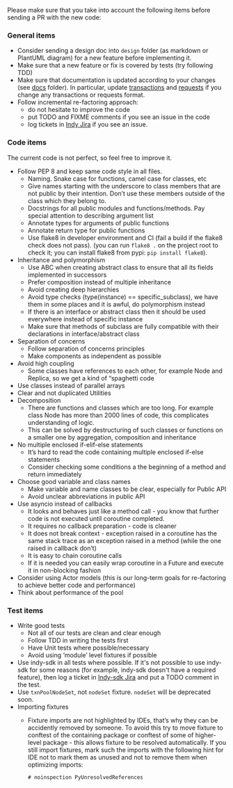 Please make sure that you take into account the following items before sending a PR with the new code:

### General items
- Consider sending a design doc into `design` folder (as markdown or PlantUML diagram) for a new feature  before implementing it.
- Make sure that a new feature or fix is covered by tests (try following TDD)
- Make sure that documentation is updated according to your changes (see [docs](docs) folder).
In particular, update [transactions](transactions.md) and [requests](requests.md) if you change any transactions or requests format.
- Follow incremental re-factoring approach: 
    - do not hesitate to improve the code
    - put TODO and FIXME comments if you see an issue in the code
    - log tickets in [Indy Jira](https://jira.hyperledger.org/secure/RapidBoard.jspa?rapidView=133&projectKey=INDY&view=planning.nodetail) if you see an issue.

### Code items
The current code is not perfect, so feel free to improve it. 
- Follow PEP 8 and keep same code style in all files.
    - Naming. Snake case for functions, camel case for classes, etc
    - Give names starting with the underscore to class members that are not public by their intention. Don’t use these members outside of the class which they belong to.
    - Docstrings for all public modules and functions/methods. Pay special attention to describing argument list
    - Annotate types for arguments of public functions 
    - Annotate return type for public functions 
    - Use flake8 in developer environment and CI (fail a build if the flake8 check does not pass).
    (you can run `flake8 .` on the project root to check it; you can install flake8 from pypi: `pip install flake8`).
- Inheritance and polymorphism
    - Use ABC when creating abstract class to ensure that all its fields implemented in successors
    - Prefer composition instead of multiple inheritance
    - Avoid creating deep hierarchies
    - Avoid type checks (type(instance) == specific_subclass), we have them in some places and it is awful, do polymorphism instead
    - If there is an interface or abstract class then it should be used everywhere instead of specific instance
    - Make sure that methods of subclass are fully compatible with their declarations in interface/abstract class
- Separation of concerns
    - Follow separation of concerns principles
    - Make components as independent as possible
- Avoid high coupling
    - Some classes have references to each other, for example Node and Replica, so we get a kind of “spaghetti code
- Use classes instead of parallel arrays
- Clear and not duplicated Utilities
- Decomposition
    - There are  functions and classes which are too long. For example class Node has more than 2000 lines of code, this complicates understanding of  logic.
    - This can be solved by destructuring of such classes or functions on a smaller one by aggregation, composition and inheritance
- No multiple enclosed if-elif-else statements
    - It’s hard to read the code containing multiple enclosed if-else statements
    - Consider checking some conditions a the beginning of a method and return immediately
- Choose good variable and class names
    - Make variable and name classes to be clear, especially for Public API
    - Avoid unclear abbreviations in public API
- Use asyncio instead of callbacks
    - It  looks and behaves just like a method call - you know that further code is not executed until coroutine completed.
    - It requires no callback preparation - code is cleaner
    - It does not break context - exception raised in a coroutine has the same stack trace as an exception raised in a method (while the one raised in callback don’t)
    - It is easy to chain coroutine calls
    - If it is needed you can easily wrap coroutine in a Future and execute it in non-blocking fashion
- Consider using Actor models (this is our long-term goals for re-factoring to achieve better code and performance)     
- Think about performance of the pool


### Test items
- Write good tests
    - Not all of our tests are clean and clear enough
    - Follow TDD in writing the tests first
    - Have Unit tests where possible/necessary
    - Avoid using ‘module’ level fixtures if possible
- Use indy-sdk in all tests where possible. 
If it's not possible to use indy-sdk for some reasons 
(for example, indy-sdk doesn't have a required feature), then log a ticket in [Indy-sdk Jira](https://jira.hyperledger.org/secure/RapidBoard.jspa?rapidView=149&projectKey=IS&view=planning.nodetail)
 and put a TODO comment in the test.
- Use `txnPoolNodeSet`, not `nodeSet` fixture. `nodeSet` will be deprecated soon.
- Importing fixtures
    - Fixture imports are not highlighted by IDEs, that’s why they can be accidently removed by someone. To avoid this try to move fixture to conftest of the containing package or conftest of some of higher-level package - this allows fixture to be resolved automatically.
    If you still import fixtures, mark such the imports with the following hint for IDE not to mark them as unused and not to remove them when optimizing imports:
    
        `# noinspection PyUnresolvedReferences`
 

 